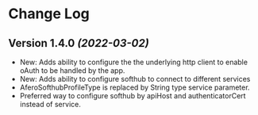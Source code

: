 Change Log
==========

Version 1.4.0 *(2022-03-02)*
----------------------------
 * New: Adds ability to configure the the underlying http client to enable oAuth to be handled by the app.
 * New: Adds ability to configure softhub to connect to different services
 * AferoSofthubProfileType is replaced by String type service parameter.
 * Preferred way to configure softhub by apiHost and authenticatorCert instead of service.


